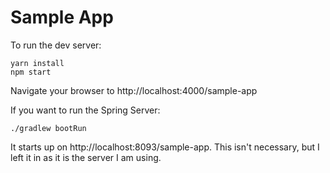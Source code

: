 # Sample App

To run the dev server:

```
yarn install
npm start
```

Navigate your browser to http://localhost:4000/sample-app

If you want to run the Spring Server:

```
./gradlew bootRun
```

It starts up on http://localhost:8093/sample-app. This isn't necessary, but I left it in as it is the server I am using.
